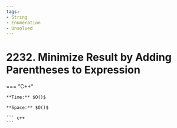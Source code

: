 ```yaml
---
tags:
- String
- Enumeration
- Unsolved
---
```



# 2232. Minimize Result by Adding Parentheses to Expression

=== "C++"

    **Time:** $O()$

    **Space:** $O()$

    ``` c++
    ```